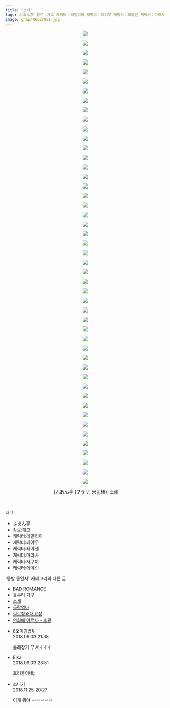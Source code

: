 ```yaml
---
title: "소쇄"
tags: ふあん亭 장르：개그 캐릭터：레밀리아 캐릭터：레이무 캐릭터：레이센 캐릭터：마리사 캐릭터：사쿠야 캐릭터：에이린 フラリ 米泥棒 동방_동인지
image: ghap/4662/001.jpg
---
```

<div class="article">
<p style="text-align: center; clear: none; float: none;"><img src="{{ site.nasurl }}/ghap/4662/001.jpg"/></p>
<p style="text-align: center; clear: none; float: none;"><img src="{{ site.nasurl }}/ghap/4662/002.jpg"/></p>
<p style="text-align: center; clear: none; float: none;"><img src="{{ site.nasurl }}/ghap/4662/003.jpg"/></p>
<p style="text-align: center; clear: none; float: none;"><img src="{{ site.nasurl }}/ghap/4662/004.jpg"/></p>
<p style="text-align: center; clear: none; float: none;"><img src="{{ site.nasurl }}/ghap/4662/005.jpg"/></p>
<p style="text-align: center; clear: none; float: none;"><img src="{{ site.nasurl }}/ghap/4662/006.jpg"/></p>
<p style="text-align: center; clear: none; float: none;"><img src="{{ site.nasurl }}/ghap/4662/007.jpg"/></p>
<p style="text-align: center; clear: none; float: none;"><img src="{{ site.nasurl }}/ghap/4662/008.jpg"/></p>
<p style="text-align: center; clear: none; float: none;"><img src="{{ site.nasurl }}/ghap/4662/009.jpg"/></p>
<p style="text-align: center; clear: none; float: none;"><img src="{{ site.nasurl }}/ghap/4662/010.jpg"/></p>
<p style="text-align: center; clear: none; float: none;"><img src="{{ site.nasurl }}/ghap/4662/011.jpg"/></p>
<p style="text-align: center; clear: none; float: none;"><img src="{{ site.nasurl }}/ghap/4662/012.jpg"/></p>
<p style="text-align: center; clear: none; float: none;"><img src="{{ site.nasurl }}/ghap/4662/013.jpg"/></p>
<p style="text-align: center; clear: none; float: none;"><img src="{{ site.nasurl }}/ghap/4662/014.jpg"/></p>
<p style="text-align: center; clear: none; float: none;"><img src="{{ site.nasurl }}/ghap/4662/015.jpg"/></p>
<p style="text-align: center; clear: none; float: none;"><img src="{{ site.nasurl }}/ghap/4662/016.jpg"/></p>
<p style="text-align: center; clear: none; float: none;"><img src="{{ site.nasurl }}/ghap/4662/017.jpg"/></p>
<p style="text-align: center; clear: none; float: none;"><img src="{{ site.nasurl }}/ghap/4662/018.jpg"/></p>
<p style="text-align: center; clear: none; float: none;"><img src="{{ site.nasurl }}/ghap/4662/019.jpg"/></p>
<p style="text-align: center; clear: none; float: none;"><img src="{{ site.nasurl }}/ghap/4662/020.jpg"/></p>
<p style="text-align: center; clear: none; float: none;"><img src="{{ site.nasurl }}/ghap/4662/021.jpg"/></p>
<p style="text-align: center; clear: none; float: none;"><img src="{{ site.nasurl }}/ghap/4662/022.jpg"/></p>
<p style="text-align: center; clear: none; float: none;"><img src="{{ site.nasurl }}/ghap/4662/023.jpg"/></p>
<p style="text-align: center; clear: none; float: none;"><img src="{{ site.nasurl }}/ghap/4662/024.jpg"/></p>
<p style="text-align: center; clear: none; float: none;"><img src="{{ site.nasurl }}/ghap/4662/025.jpg"/></p>
<p style="text-align: center; clear: none; float: none;"><img src="{{ site.nasurl }}/ghap/4662/026.jpg"/></p>
<p style="text-align: center; clear: none; float: none;"><img src="{{ site.nasurl }}/ghap/4662/027.jpg"/></p>
<p style="text-align: center; clear: none; float: none;"><img src="{{ site.nasurl }}/ghap/4662/028.jpg"/></p>
<p style="text-align: center; clear: none; float: none;"><img src="{{ site.nasurl }}/ghap/4662/029.jpg"/></p>
<p style="text-align: center; clear: none; float: none;"><img src="{{ site.nasurl }}/ghap/4662/030.jpg"/></p>
<p style="text-align: center; clear: none; float: none;"><img src="{{ site.nasurl }}/ghap/4662/031.jpg"/></p>
<p style="text-align: center; clear: none; float: none;"><img src="{{ site.nasurl }}/ghap/4662/032.jpg"/></p>
<p style="text-align: center; clear: none; float: none;"><img src="{{ site.nasurl }}/ghap/4662/033.jpg"/></p>
<p style="text-align: center; clear: none; float: none;"><img src="{{ site.nasurl }}/ghap/4662/034.jpg"/></p>
<p style="text-align: center; clear: none; float: none;"><img src="{{ site.nasurl }}/ghap/4662/035.jpg"/></p>
<p style="text-align: center; clear: none; float: none;"><img src="{{ site.nasurl }}/ghap/4662/036.jpg"/></p>
<p style="text-align: center; clear: none; float: none;"><img src="{{ site.nasurl }}/ghap/4662/037.jpg"/></p>
<p style="text-align: center; clear: none; float: none;"><img src="{{ site.nasurl }}/ghap/4662/038.jpg"/></p>
<p style="text-align: center; clear: none; float: none;"><img src="{{ site.nasurl }}/ghap/4662/039.jpg"/></p>
<p style="text-align: center; clear: none; float: none;"><img src="{{ site.nasurl }}/ghap/4662/040.jpg"/></p>
<p style="text-align: center; clear: none; float: none;"><img src="{{ site.nasurl }}/ghap/4662/041.jpg"/></p>
<p style="text-align: center; clear: none; float: none;"><img src="{{ site.nasurl }}/ghap/4662/042.jpg"/></p>
<p style="text-align: center; clear: none; float: none;"><img src="{{ site.nasurl }}/ghap/4662/043.jpg"/></p>
<p style="text-align: center; clear: none; float: none;"><img src="{{ site.nasurl }}/ghap/4662/044.jpg"/></p>
<p style="text-align: center; clear: none; float: none;"><img src="{{ site.nasurl }}/ghap/4662/045.jpg"/></p>
<p style="text-align: center; clear: none; float: none;"><img src="{{ site.nasurl }}/ghap/4662/046.jpg"/></p>
<p style="text-align: center; clear: none; float: none;"><img src="{{ site.nasurl }}/ghap/4662/047.jpg"/></p>
<p style="text-align: center; clear: none; float: none;"><img src="{{ site.nasurl }}/ghap/4662/048.jpg"/></p>
<p style="text-align: center; clear: none; float: none;"> [ふあん亭 (フラリ, 米泥棒)] 소쇄</p>
<p><br/></p>
</div><div class="tagTrail">
<p>태그: </p>
<ul>
<li>ふあん亭</li>
<li>장르:개그</li>
<li>캐릭터:레밀리아</li>
<li>캐릭터:레이무</li>
<li>캐릭터:레이센</li>
<li>캐릭터:마리사</li>
<li>캐릭터:사쿠야</li>
<li>캐릭터:에이린</li>
</ul>
</div><div class="another">
<p>'동방 동인지' 카테고리의 다른 글</p>
<ul>
<li><a href="/2018-09-03-ghap_4665">BAD ROMANCE</a></li>
<li><a href="/2018-09-03-ghap_4664">윳쿠리 기구</a></li>
<li><a href="/2018-09-03-ghap_4662">소쇄</a></li>
<li><a href="/2018-09-03-ghap_4661">극락염마</a></li>
<li><a href="/2018-09-03-ghap_4660">길로칭☆대요정</a></li>
<li><a href="/2018-09-02-ghap_4657">연회에 이르다 - 후편</a></li>
</ul>
</div><div class="cb_module cb_fluid">
<div class="cb_wrt cb_profile">
<div class="comment">
<ul>
<li class="cb_thumb_off" id="comment15325545">
<div class="cb_comment_area">
<div class="cb_info_area">
<div class="cb_section">
<span class="cb_nick_name">§오이김밥§</span>
</div>
<div class="cb_section">
<span class="cb_date">2018.09.03 21:38 </span>
</div>
</div>
<div class="cb_dsc_comment">
<p class="cb_dsc">
											술레잡기 무셔ㅓㅓㅓ
										</p>
</div>
</div></li>
<li class="cb_thumb_off" id="comment15325632">
<div class="cb_comment_area">
<div class="cb_info_area">
<div class="cb_section">
<span class="cb_nick_name">Elka</span>
</div>
<div class="cb_section">
<span class="cb_date">2018.09.03 23:51 </span>
</div>
</div>
<div class="cb_dsc_comment">
<p class="cb_dsc">
											호러물이네;
										</p>
</div>
</div></li>
<li class="cb_thumb_off" id="comment15378415">
<div class="cb_comment_area">
<div class="cb_info_area">
<div class="cb_section">
<span class="cb_nick_name">소나기</span>
</div>
<div class="cb_section">
<span class="cb_date">2018.11.25 20:27 </span>
</div>
</div>
<div class="cb_dsc_comment">
<p class="cb_dsc">
											이게 뭐야 ㅋㅋㅋㅋㅋ
										</p>
</div>
</div></li>
</ul>
</div>
</div><!-- commentList close -->
</div>